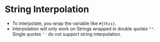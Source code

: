 # String Interpolation

- To interpolate, you wrap the variable like `#{this}`.
- Interpolation will only work on Strings wrapped in double quotes `""`. Single quotes `''` do not support string interpolation.